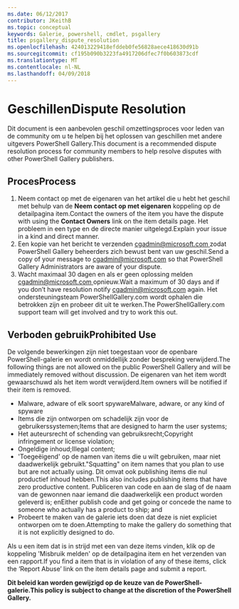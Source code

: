 ```yaml
---
ms.date: 06/12/2017
contributor: JKeithB
ms.topic: conceptual
keywords: Galerie, powershell, cmdlet, psgallery
title: psgallery_dispute_resolution
ms.openlocfilehash: 424013229418efddeb0fe56828aece418630d91b
ms.sourcegitcommit: cf195b090b3223fa4917206dfec7f0b603873cdf
ms.translationtype: MT
ms.contentlocale: nl-NL
ms.lasthandoff: 04/09/2018
---
```

# <a name="dispute-resolution"></a><span data-ttu-id="3ba05-103">Geschillen</span><span class="sxs-lookup"><span data-stu-id="3ba05-103">Dispute Resolution</span></span>

<span data-ttu-id="3ba05-104">Dit document is een aanbevolen geschil omzettingsproces voor leden van de community om u te helpen bij het oplossen van geschillen met andere uitgevers PowerShell Gallery.</span><span class="sxs-lookup"><span data-stu-id="3ba05-104">This document is a recommended dispute resolution process for community members to help resolve disputes with other PowerShell Gallery publishers.</span></span>

## <a name="process"></a><span data-ttu-id="3ba05-105">Proces</span><span class="sxs-lookup"><span data-stu-id="3ba05-105">Process</span></span>

1. <span data-ttu-id="3ba05-106">Neem contact op met de eigenaren van het artikel die u hebt het geschil met behulp van de **Neem contact op met eigenaren** koppeling op de detailpagina item.</span><span class="sxs-lookup"><span data-stu-id="3ba05-106">Contact the owners of the item you have the dispute with using the **Contact Owners** link on the item details page.</span></span>
<span data-ttu-id="3ba05-107">Het probleem in een type en de directe manier uitgelegd.</span><span class="sxs-lookup"><span data-stu-id="3ba05-107">Explain your issue in a kind and direct manner.</span></span>
2. <span data-ttu-id="3ba05-108">Een kopie van het bericht te verzenden [ cgadmin@microsoft.com ](mailto:cgadmin@microsoft.com) zodat PowerShell Gallery beheerders zich bewust bent van uw geschil.</span><span class="sxs-lookup"><span data-stu-id="3ba05-108">Send a copy of your message to [cgadmin@microsoft.com](mailto:cgadmin@microsoft.com) so that PowerShell Gallery Administrators are aware of your dispute.</span></span>
3. <span data-ttu-id="3ba05-109">Wacht maximaal 30 dagen en als er geen oplossing melden [ cgadmin@microsoft.com ](mailto:cgadmin@microsoft.com) opnieuw.</span><span class="sxs-lookup"><span data-stu-id="3ba05-109">Wait a maximum of 30 days and if you don’t have resolution notify [cgadmin@microsoft.com](mailto:cgadmin@microsoft.com) again.</span></span>
<span data-ttu-id="3ba05-110">Het ondersteuningsteam PowerShellGallery.com wordt ophalen die betrokken zijn en probeer dit uit te werken.</span><span class="sxs-lookup"><span data-stu-id="3ba05-110">The PowerShellGallery.com support team will get involved and try to work this out.</span></span>


## <a name="prohibited-use"></a><span data-ttu-id="3ba05-111">Verboden gebruik</span><span class="sxs-lookup"><span data-stu-id="3ba05-111">Prohibited Use</span></span>

<span data-ttu-id="3ba05-112">De volgende bewerkingen zijn niet toegestaan voor de openbare PowerShell-galerie en wordt onmiddellijk zonder bespreking verwijderd.</span><span class="sxs-lookup"><span data-stu-id="3ba05-112">The following things are not allowed on the public PowerShell Gallery and will be immediately removed without discussion.</span></span>  <span data-ttu-id="3ba05-113">De eigenaren van het item wordt gewaarschuwd als het item wordt verwijderd.</span><span class="sxs-lookup"><span data-stu-id="3ba05-113">Item owners will be notified if their item is removed.</span></span>

- <span data-ttu-id="3ba05-114">Malware, adware of elk soort spyware</span><span class="sxs-lookup"><span data-stu-id="3ba05-114">Malware, adware, or any kind of spyware</span></span>
- <span data-ttu-id="3ba05-115">Items die zijn ontworpen om schadelijk zijn voor de gebruikerssystemen;</span><span class="sxs-lookup"><span data-stu-id="3ba05-115">Items that are designed to harm the user systems;</span></span>
- <span data-ttu-id="3ba05-116">Het auteursrecht of schending van gebruiksrecht;</span><span class="sxs-lookup"><span data-stu-id="3ba05-116">Copyright infringement or license violation;</span></span>
- <span data-ttu-id="3ba05-117">Ongeldige inhoud;</span><span class="sxs-lookup"><span data-stu-id="3ba05-117">Illegal content;</span></span>
- <span data-ttu-id="3ba05-118">'Toegeëigend' op de namen van items die u wilt gebruiken, maar niet daadwerkelijk gebruikt.</span><span class="sxs-lookup"><span data-stu-id="3ba05-118">"Squatting" on item names that you plan to use but are not actually using.</span></span> <span data-ttu-id="3ba05-119">Dit omvat ook publishing items die nul productief inhoud hebben.</span><span class="sxs-lookup"><span data-stu-id="3ba05-119">This also includes publishing items that have zero productive content.</span></span>
<span data-ttu-id="3ba05-120">Publiceren van code en aan de slag of de naam van de gewonnen naar iemand die daadwerkelijk een product worden geleverd is; en</span><span class="sxs-lookup"><span data-stu-id="3ba05-120">Either publish code and get going or concede the name to someone who actually has a product to ship; and</span></span>
- <span data-ttu-id="3ba05-121">Probeert te maken van de galerie iets doen dat deze is niet expliciet ontworpen om te doen.</span><span class="sxs-lookup"><span data-stu-id="3ba05-121">Attempting to make the gallery do something that it is not explicitly designed to do.</span></span>


<span data-ttu-id="3ba05-122">Als u een item dat is in strijd met een van deze items vinden, klik op de koppeling 'Misbruik melden' op de detailpagina item en het verzenden van een rapport.</span><span class="sxs-lookup"><span data-stu-id="3ba05-122">If you find a item that is in violation of any of these items, click the ‘Report Abuse’ link on the item details page and submit a report.</span></span>

<span data-ttu-id="3ba05-123">**Dit beleid kan worden gewijzigd op de keuze van de PowerShell-galerie.**</span><span class="sxs-lookup"><span data-stu-id="3ba05-123">**This policy is subject to change at the discretion of the PowerShell Gallery.**</span></span>